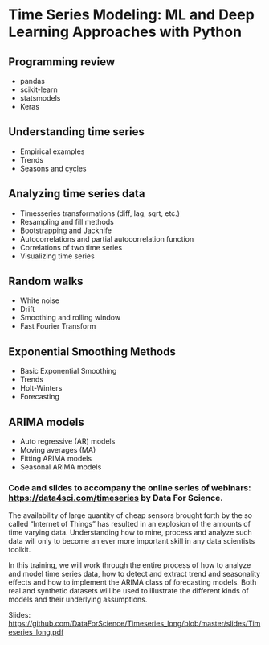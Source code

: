 # Time Series Modeling: ML and Deep Learning Approaches with Python

## Programming review
- pandas
- scikit-learn
- statsmodels
- Keras

## Understanding time series
- Empirical examples
- Trends
- Seasons and cycles

## Analyzing time series data
- Timesseries transformations (diff, lag, sqrt, etc.)
- Resampling and fill methods
- Bootstrapping and Jacknife
- Autocorrelations and partial autocorrelation function
- Correlations of two time series
- Visualizing time series

## Random walks
- White noise
- Drift
- Smoothing and rolling window
- Fast Fourier Transform

## Exponential Smoothing Methods
- Basic Exponential Smoothing
- Trends
- Holt-Winters
- Forecasting

## ARIMA models
- Auto regressive (AR) models
- Moving averages (MA)
- Fitting ARIMA models
- Seasonal ARIMA models


### Code and slides to accompany the online series of webinars: https://data4sci.com/timeseries by Data For Science.

The availability of large quantity of cheap sensors brought forth by the so called “Internet of Things” has resulted in an explosion of the amounts of time varying data. Understanding how to mine, process and analyze such data will only to become an ever more important skill in any data scientists toolkit. 

 In this training, we will work through the entire process of how to analyze and model time series data, how to detect and extract trend and seasonality effects and how to implement the ARIMA class of forecasting models. Both real and synthetic datasets will be used to illustrate the different kinds of models and their underlying assumptions.

Slides: https://github.com/DataForScience/Timeseries_long/blob/master/slides/Timeseries_long.pdf
